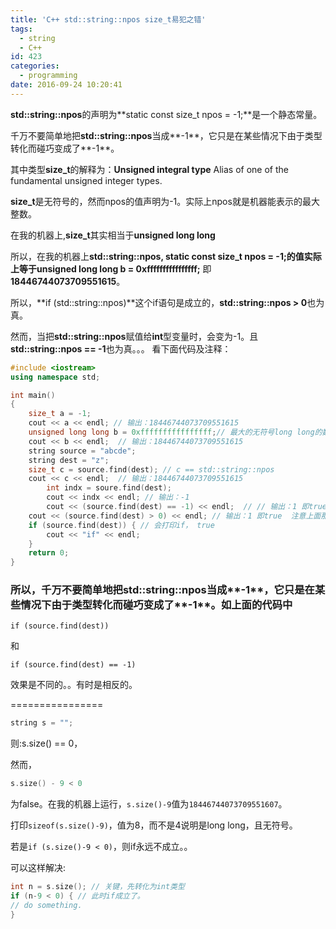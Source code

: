 ```yaml
---
title: 'C++ std::string::npos size_t易犯之错'
tags:
  - string
  - C++
id: 423
categories:
  - programming
date: 2016-09-24 10:20:41
---
```


**std::string::npos**的声明为**static const size_t npos = -1;**是一个静态常量。

千万不要简单地把**std::string::npos**当成**-1**，它只是在某些情况下由于类型转化而碰巧变成了**-1**。

其中类型**size_t**的解释为：**Unsigned integral type** Alias of one of the fundamental unsigned integer types.

**size_t**是无符号的，然而npos的值声明为-1。实际上npos就是机器能表示的最大整数。

在我的机器上,**size_t**其实相当于**unsigned long long**

所以，在我的机器上**std::string::npos, static const size_t npos = -1;**的值实际上等于**unsigned long long b = 0xffffffffffffffff;** 即 **18446744073709551615**。

所以，**if (std::string::npos)**这个if语句是成立的，**std::string::npos > 0**也为真。

然而，当把**std::string::npos**赋值给**int**型变量时，会变为-1。且**std::string::npos == -1**也为真。。。 看下面代码及注释：



``` cpp
#include <iostream>
using namespace std;

int main()
{
    size_t a = -1;
    cout << a << endl; // 输出：18446744073709551615
    unsigned long long b = 0xffffffffffffffff;// 最大的无符号long long的数值
    cout << b << endl;  // 输出：18446744073709551615
    string source = "abcde";
    string dest = "z";
    size_t c = source.find(dest); // c == std::string::npos
    cout << c << endl;  // 输出：18446744073709551615
        int indx = soure.find(dest);
        cout << indx << endl; // 输出：-1 
        cout << (source.find(dest) == -1) << endl;  // // 输出：1 即true
    cout << (source.find(dest) > 0) << endl; // 输出：1 即true  注意上面那条代码打印的也是1
    if (source.find(dest)) { // 会打印if， true
        cout << "if" << endl;
    }
    return 0;
}
```

### 所以，千万不要简单地把**std::string::npos**当成**-1**，它只是在某些情况下由于类型转化而碰巧变成了**-1**。如上面的代码中

```if (source.find(dest))```

和

```if (source.find(dest) == -1)```

效果是不同的。。有时是相反的。

================


``` cpp
string s = "";
```

则:s.size() == 0，

然而，


``` cpp
s.size() - 9 < 0
```

为false。在我的机器上运行，`s.size()-9`值为`18446744073709551607`。

打印`sizeof(s.size()-9)`，值为8，而不是4说明是long long，且无符号。

若是`if (s.size()-9 < 0)`，则if永远不成立。。

可以这样解决:


``` cpp
int n = s.size(); // 关键，先转化为int类型
if (n-9 < 0) { // 此时if成立了。
// do something.
}
```